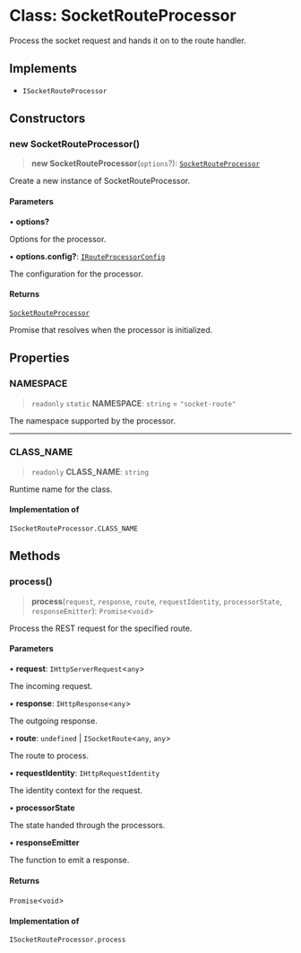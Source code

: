 # Class: SocketRouteProcessor

Process the socket request and hands it on to the route handler.

## Implements

- `ISocketRouteProcessor`

## Constructors

### new SocketRouteProcessor()

> **new SocketRouteProcessor**(`options`?): [`SocketRouteProcessor`](SocketRouteProcessor.md)

Create a new instance of SocketRouteProcessor.

#### Parameters

• **options?**

Options for the processor.

• **options.config?**: [`IRouteProcessorConfig`](../interfaces/IRouteProcessorConfig.md)

The configuration for the processor.

#### Returns

[`SocketRouteProcessor`](SocketRouteProcessor.md)

Promise that resolves when the processor is initialized.

## Properties

### NAMESPACE

> `readonly` `static` **NAMESPACE**: `string` = `"socket-route"`

The namespace supported by the processor.

***

### CLASS\_NAME

> `readonly` **CLASS\_NAME**: `string`

Runtime name for the class.

#### Implementation of

`ISocketRouteProcessor.CLASS_NAME`

## Methods

### process()

> **process**(`request`, `response`, `route`, `requestIdentity`, `processorState`, `responseEmitter`): `Promise`\<`void`\>

Process the REST request for the specified route.

#### Parameters

• **request**: `IHttpServerRequest`\<`any`\>

The incoming request.

• **response**: `IHttpResponse`\<`any`\>

The outgoing response.

• **route**: `undefined` \| `ISocketRoute`\<`any`, `any`\>

The route to process.

• **requestIdentity**: `IHttpRequestIdentity`

The identity context for the request.

• **processorState**

The state handed through the processors.

• **responseEmitter**

The function to emit a response.

#### Returns

`Promise`\<`void`\>

#### Implementation of

`ISocketRouteProcessor.process`

